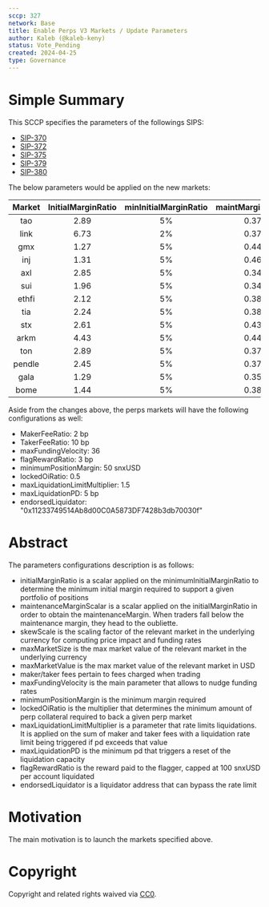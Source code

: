 ```yaml
---
sccp: 327
network: Base
title: Enable Perps V3 Markets / Update Parameters
author: Kaleb (@kaleb-keny)
status: Vote_Pending
created: 2024-04-25
type: Governance
---
```


# Simple Summary

This SCCP specifies the parameters of the followings SIPS:
- [SIP-370](https://sips.synthetix.io/sips/sip-370/) 
- [SIP-372](https://sips.synthetix.io/sips/sip-372/) 
- [SIP-375](https://sips.synthetix.io/sips/sip-375/) 
- [SIP-379](https://sips.synthetix.io/sips/sip-379/) 
- [SIP-380](https://sips.synthetix.io/sips/sip-380/) 

The below parameters would be applied on the new markets:

| **Market** | **InitialMarginRatio** | **minInitialMarginRatio** | **maintMarginScalar** | **skewScale** | **maxMarketSize** | **maxMarketValue** |
|:----------:|:----------------------:|:-------------------------:|:---------------------:|:-------------:|:-----------------:|:------------------:|
|     tao    |          2.89          |             5%            |          0.37         |     16,250    |        500        |       250,000      |
|    link    |          6.73          |             2%            |          0.37         |   3,750,000   |       60,000      |      1,000,000     |
|     gmx    |          1.27          |             5%            |          0.44         |    125,000    |       10,000      |       250,000      |
|     inj    |          1.31          |             5%            |          0.46         |    750,000    |       10,000      |       250,000      |
|     axl    |          2.85          |             5%            |          0.34         |   3,375,000   |      200,000      |       250,000      |
|     sui    |          1.96          |             5%            |          0.34         |   27,500,000  |      180,000      |       250,000      |
|    ethfi   |          2.12          |             5%            |          0.38         |   5,500,000   |       60,000      |       250,000      |
|     tia    |          2.24          |             5%            |          0.38         |   3,000,000   |       20,000      |       250,000      |
|     stx    |          2.61          |             5%            |          0.43         |   7,500,000   |       80,000      |       250,000      |
|    arkm    |          4.43          |             5%            |          0.44         |   5,500,000   |      100,000      |       250,000      |
|     ton    |          2.89          |             5%            |          0.37         |   4,000,000   |       40,000      |       250,000      |
|   pendle   |          2.45          |             5%            |          0.37         |   3,000,000   |       35,000      |       250,000      |
|    gala    |          1.29          |             5%            |          0.35         |  750,000,000  |     5,000,000     |       250,000      |
|    bome    |          1.44          |             5%            |          0.38         | 1,875,000,000 |     20,000,000    |       500,000      |

Aside from the changes above, the perps markets will have the following configurations as well:
- MakerFeeRatio: 2 bp
- TakerFeeRatio: 10 bp
- maxFundingVelocity: 36
- flagRewardRatio: 3 bp
- minimumPositionMargin: 50 snxUSD
- lockedOiRatio: 0.5
- maxLiquidationLimitMultiplier: 1.5
- maxLiquidationPD: 5 bp
- endorsedLiquidator: "0x11233749514Ab8d00C0A5873DF7428b3db70030f"

# Abstract

The parameters configurations description is as follows:
- initialMarginRatio is a scalar applied on the minimumInitialMarginRatio to determine the minimum initial margin required to support a given portfolio of positions
- maintenanceMarginScalar is a scalar applied on the initialMarginRatio in order to obtain the maintenanceMargin. When traders fall below the maintenance margin, they head to the oubliette.
- skewScale is the scaling factor of the relevant market in the underlying currency for computing price impact and funding rates
- maxMarketSize is the max market value of the relevant market in the underlying currency
- maxMarketValue is the max market value of the relevant market in USD
- maker/taker fees pertain to fees charged when trading
- maxFundingVelocity is the main parameter that allows to nudge funding rates
- minimumPositionMargin is the minimum margin required
- lockedOiRatio is the multiplier that determines the minimum amount of perp collateral required to back a given perp market
- maxLiquidationLimitMultiplier is a parameter that rate limits liquidations. It is applied on the sum of maker and taker fees with a liquidation rate limit being triggered if pd exceeds that value
- maxLiquidationPD is the minimum pd that triggers a reset of the liquidation capacity
- flagRewardRatio is the reward paid to the flagger, capped at 100 snxUSD per account liquidated
- endorsedLiquidator is a liquidator address that can bypass the rate limit

# Motivation

The main motivation is to  launch the markets specified above.

# Copyright

Copyright and related rights waived via [CC0](https://creativecommons.org/publicdomain/zero/1.0/).



